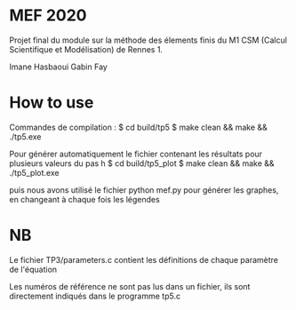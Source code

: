 # MEF 2020

Projet final du module sur la méthode des élements finis du M1 CSM (Calcul Scientifique et Modélisation) de Rennes 1.

Imane Hasbaoui
Gabin Fay

# How to use

Commandes de compilation :
$ cd build/tp5
$ make clean && make && ./tp5.exe

Pour générer automatiquement le fichier contenant les résultats pour plusieurs valeurs du pas h
$ cd build/tp5_plot
$ make clean && make && ./tp5_plot.exe

puis nous avons utilisé le fichier python mef.py pour générer les graphes, en changeant à chaque fois les légendes

# NB

Le fichier TP3/parameters.c contient les définitions de chaque paramètre de l'équation

Les numéros de référence ne sont pas lus dans un fichier, ils sont directement indiqués dans le programme tp5.c
